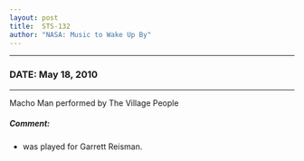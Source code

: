 ```yaml
---
layout: post
title:  STS-132
author: "NASA: Music to Wake Up By"
---
```


----
### DATE: May 18, 2010
----
Macho Man performed by The Village People

##### Comment:
* was played for Garrett Reisman.
